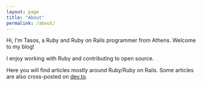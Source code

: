 ```yaml
---
layout: page
title: "About"
permalink: /about/
---
```


Hi, I'm Tasos, a Ruby and Ruby on Rails programmer from Athens. Welcome to my blog!

I enjoy working with Ruby and contributing to open source.

Here you will find articles mostly around Ruby/Ruby on Rails. Some articles are also cross-posted
on [dev.to](https://dev.to/tlatsas).
